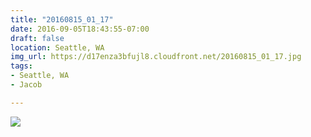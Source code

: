 ```yaml
---
title: "20160815_01_17"
date: 2016-09-05T18:43:55-07:00
draft: false
location: Seattle, WA
img_url: https://d17enza3bfujl8.cloudfront.net/20160815_01_17.jpg
tags:
- Seattle, WA
- Jacob

---
```


![](https://d17enza3bfujl8.cloudfront.net/20160815_01_17.jpg)

